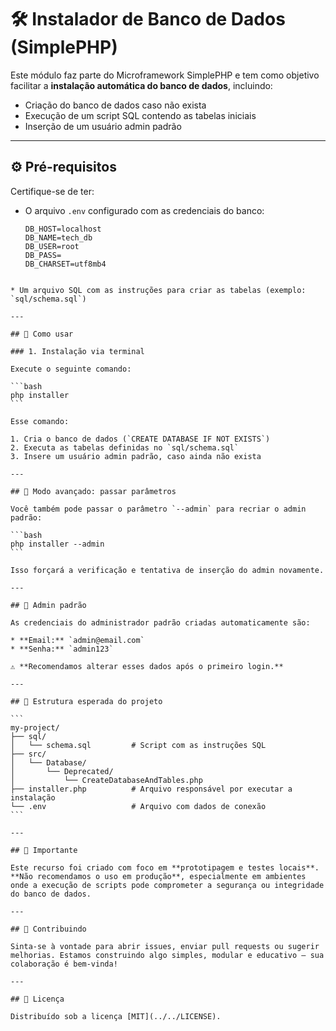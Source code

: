 # 🛠️ Instalador de Banco de Dados (SimplePHP)

Este módulo faz parte do Microframework SimplePHP e tem como objetivo facilitar a **instalação automática do banco de dados**, incluindo:

- Criação do banco de dados caso não exista
- Execução de um script SQL contendo as tabelas iniciais
- Inserção de um usuário admin padrão

---

## ⚙️ Pré-requisitos

Certifique-se de ter:

- O arquivo `.env` configurado com as credenciais do banco:
  ```env
  DB_HOST=localhost
  DB_NAME=tech_db
  DB_USER=root
  DB_PASS=
  DB_CHARSET=utf8mb4
````

* Um arquivo SQL com as instruções para criar as tabelas (exemplo: `sql/schema.sql`)

---

## 🚀 Como usar

### 1. Instalação via terminal

Execute o seguinte comando:

```bash
php installer
```

Esse comando:

1. Cria o banco de dados (`CREATE DATABASE IF NOT EXISTS`)
2. Executa as tabelas definidas no `sql/schema.sql`
3. Insere um usuário admin padrão, caso ainda não exista

---

## 🧪 Modo avançado: passar parâmetros

Você também pode passar o parâmetro `--admin` para recriar o admin padrão:

```bash
php installer --admin
```

Isso forçará a verificação e tentativa de inserção do admin novamente.

---

## 👤 Admin padrão

As credenciais do administrador padrão criadas automaticamente são:

* **Email:** `admin@email.com`
* **Senha:** `admin123`

⚠️ **Recomendamos alterar esses dados após o primeiro login.**

---

## 🧱 Estrutura esperada do projeto

```
my-project/
├── sql/
│   └── schema.sql         # Script com as instruções SQL
├── src/
│   └── Database/
│       └── Deprecated/
│           └── CreateDatabaseAndTables.php
├── installer.php          # Arquivo responsável por executar a instalação
└── .env                   # Arquivo com dados de conexão
```

---

## 🛑 Importante

Este recurso foi criado com foco em **prototipagem e testes locais**. **Não recomendamos o uso em produção**, especialmente em ambientes onde a execução de scripts pode comprometer a segurança ou integridade do banco de dados.

---

## 🤝 Contribuindo

Sinta-se à vontade para abrir issues, enviar pull requests ou sugerir melhorias. Estamos construindo algo simples, modular e educativo — sua colaboração é bem-vinda!

---

## 📄 Licença

Distribuído sob a licença [MIT](../../LICENSE).